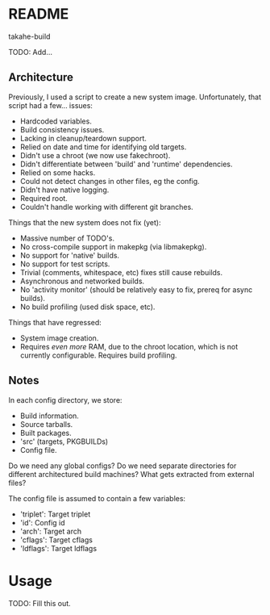 # README #

takahe-build

TODO: Add...


## Architecture ##

Previously, I used a script to create a new system image.
Unfortunately, that script had a few... issues:

- Hardcoded variables.
- Build consistency issues.
- Lacking in cleanup/teardown support.
- Relied on date and time for identifying old targets.
- Didn't use a chroot (we now use fakechroot).
- Didn't differentiate between 'build' and 'runtime' dependencies.
- Relied on some hacks.
- Could not detect changes in other files, eg the config.
- Didn't have native logging.
- Required root.
- Couldn't handle working with different git branches.

Things that the new system does not fix (yet):

- Massive number of TODO's.
- No cross-compile support in makepkg (via libmakepkg).
- No support for 'native' builds.
- No support for test scripts.
- Trivial (comments, whitespace, etc) fixes still cause rebuilds.
- Asynchronous and networked builds.
- No 'activity monitor' (should be relatively easy to fix, prereq for async
  builds).
- No build profiling (used disk space, etc). 

Things that have regressed:

- System image creation.
- Requires *even more* RAM, due to the chroot location, which is not currently
  configurable. Requires build profiling.

## Notes ##

In each config directory, we store:

- Build information.
- Source tarballs.
- Built packages.
- 'src' (targets, PKGBUILDs)
- Config file.

Do we need any global configs?
Do we need separate directories for different architectured build machines?
What gets extracted from external files?

The config file is assumed to contain a few variables:

- 'triplet':    Target triplet
- 'id':         Config id
- 'arch':       Target arch
- 'cflags':     Target cflags
- 'ldflags':    Target ldflags


# Usage #

TODO: Fill this out.


